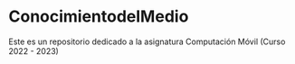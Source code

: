 # ConocimientodelMedio
Este es un repositorio dedicado a la asignatura Computación Móvil (Curso 2022 - 2023)

